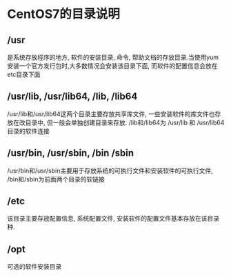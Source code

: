 # CentOS7的目录说明
## /usr
是系统存放程序的地方, 软件的安装目录, 命令, 帮助文档的存放目录.当使用yum安装一个官方发行包时,大多数情况会安装该目录下面, 而软件的配置信息会放在etc目录下面

## /usr/lib,  /usr/lib64,  /lib, /lib64
/usr/lib和/usr/lib64这两个目录主要存放共享库文件, 一些安装软件的库文件也存放在改目录中, 但一般会单独创建目录来存放. /lib和/lib64为 /usr/lib 和 /usr/lib64目录的软件连接

## /usr/bin,  /usr/sbin,   /bin /sbin
/usr/bin和/usr/sbin主要用于存放系统的可执行文件和安装软件的可执行文件, /bin和/sbin为前面两个目录的软链接

## /etc
该目录主要存放配置信息, 系统配置文件, 安装软件的配置文件基本存放在该目录种.

## /opt
可选的软件安装目录
